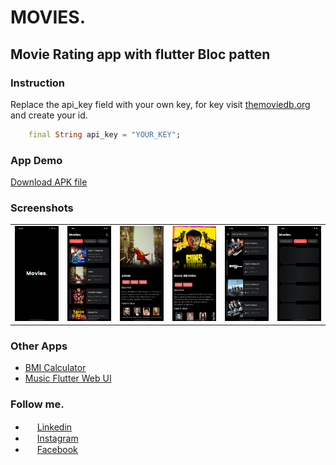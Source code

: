 # MOVIES.
## Movie Rating app with flutter Bloc patten

### Instruction
Replace the api_key field with your own key, for key visit [themoviedb.org](https://themoviedb.org) and create your id.

```dart
    final String api_key = "YOUR_KEY";
```
### App Demo
[Download APK file](https://drive.google.com/open?id=1Is-s5QfunIesJIQMqOz1OYqRRFoThPgO)

### Screenshots
<table style={border:"none"}><tr><td><img src="./screenshots/0.png" alt="Home Screen(default)"/></td><td><img src="./screenshots/1.png" alt="Home Screen(Location Popup)"/></td><td><img src="./screenshots/2.png" alt="Home Screen(Location Popup)"/></td><td><img src="./screenshots/3.png" alt="Home Screen(Location Popup)"/></td><td><img src="./screenshots/5.png" alt="Home Screen(Location Popup)"/></td><td><img src="./screenshots/4.png" alt="Home Screen(Location Popup)"/></td></tr></table>

### Other Apps
- [BMI Calculator](https://github.com/imSanjaySoni/BMI-Calculator-with-flutter)
- [Music Flutter Web UI](https://github.com/imSanjaySoni/Flutter-web-Music-UI)

### Follow me.
 - <img src="https://image.flaticon.com/icons/svg/124/124011.svg" height="15" width="15" /> [Linkedin](https://linkedin.com/in/imsanjaysoni)
- <img src="https://image.flaticon.com/icons/svg/2111/2111463.svg" height="15" width="15" />  [Instagram ](https://instagram.com/imsanjaysoni)
- <img src="https://image.flaticon.com/icons/svg/124/124010.svg" height="15" width="15" /> [Facebook ](https://fb.com/imsanjaysoni)

